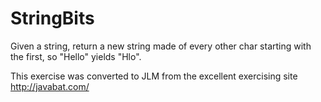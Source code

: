 
# StringBits #
Given a string, return a new string made of every other char starting with the first, so "Hello" yields "Hlo".

This exercise was converted to JLM from the excellent exercising site http://javabat.com/

